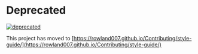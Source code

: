 # Deprecated

[![deprecated](http://badges.github.io/stability-badges/dist/deprecated.svg)](http://github.com/badges/stability-badges)

This project has moved to [https://rowland007.github.io/Contributing/style-guide/](https://rowland007.github.io/Contributing/style-guide/)
